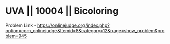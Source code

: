 # UVA || 10004 || Bicoloring
Problem Link - https://onlinejudge.org/index.php?option=com_onlinejudge&Itemid=8&category=12&page=show_problem&problem=945
